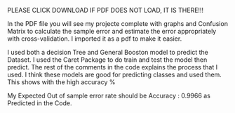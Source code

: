 PLEASE CLICK DOWNLOAD IF PDF DOES NOT LOAD, IT IS THERE!!!


In the PDF file you will see my projecte complete with graphs and Confusion Matrix to calculate the sample error and estimate the error appropriately with cross-validation.
I imported it as a pdf to make it easier.

I used both a decision Tree and General Booston model to predict the Dataset. I used the Caret Package to do train and test the model then predict. The rest of the comments in the code explains the process that I used. I think these models are good for predicting classes and used them. This shows with the high accuracy %

My Expected Out of sample error rate should be  Accuracy : 0.9966          as Predicted in the Code.
